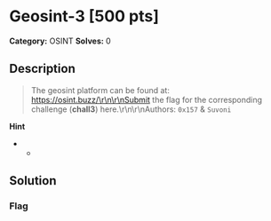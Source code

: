 # Geosint-3 [500 pts]

**Category:** OSINT
**Solves:** 0

## Description
>The geosint platform can be found at: https://osint.buzz/\r\n\r\nSubmit the flag for the corresponding challenge (**chall3**) here.\r\n\r\nAuthors: `0x157` & `Suvoni`

**Hint**
* -

## Solution

### Flag

